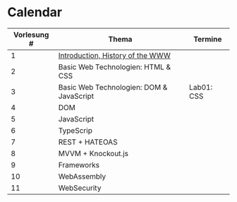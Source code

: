 # Calendar 

| Vorlesung # | Thema | Termine |
| --- | --- | --- |
| 1 | [Introduction, History of the WWW](https://github.com/aheil/hhn-webdev/blob/main/slides/webdev.01.de.pdf) | |
| 2 | Basic Web Technologien: HTML & CSS|  |
| 3 | Basic Web Technologien: DOM & JavaScript | Lab01: CSS |
| 4 | DOM | |
| 5 | JavaScript | |
| 6 | TypeScrip | |
| 7 | REST + HATEOAS | |
| 8 | MVVM + Knockout.js | |
| 9 | Frameworks | |
| 10 | WebAssembly | |
| 11 | WebSecurity| |
